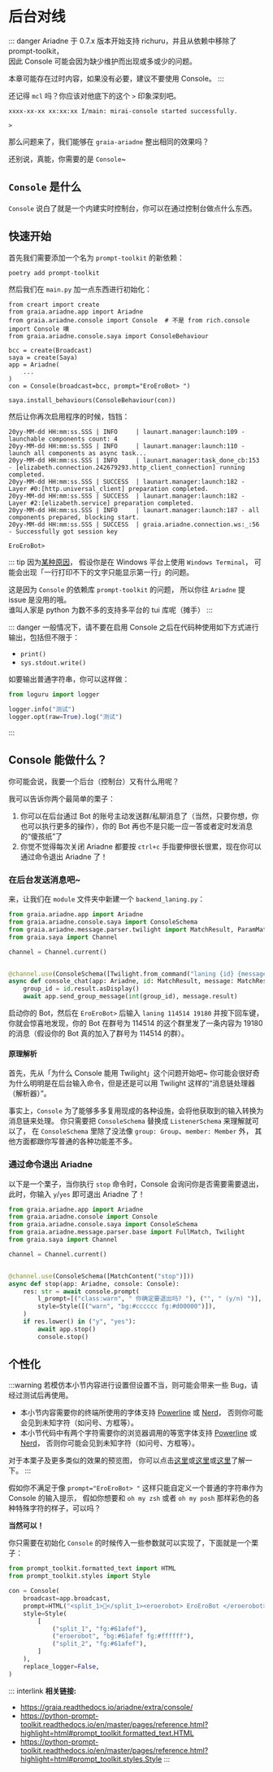# 后台对线

::: danger
Ariadne 于 0.7.x 版本开始支持 richuru，并且从依赖中移除了 prompt-toolkit，  
因此 Console 可能会因为缺少维护而出现或多或少的问题。

本章可能存在过时内容，如果没有必要，建议不要使用 Console。
:::

还记得 `mcl` 吗？你应该对他底下的这个 `>` 印象深刻吧。

```txt:no-line-numbers
xxxx-xx-xx xx:xx:xx I/main: mirai-console started successfully.

>
```

那么问题来了，我们能够在 `graia-ariadne` 整出相同的效果吗？

还别说，真能，你需要的是 `Console`~

## `Console` 是什么

`Console` 说白了就是一个内建实时控制台，你可以在通过控制台做点什么东西。

## 快速开始

首先我们需要添加一个名为 `prompt-toolkit` 的新依赖：

```bash
poetry add prompt-toolkit
```

然后我们在 `main.py` 加一点东西进行初始化：

```python{6,11,13}
from creart import create
from graia.ariadne.app import Ariadne
from graia.ariadne.console import Console  # 不是 from rich.console import Console 噢
from graia.ariadne.console.saya import ConsoleBehaviour

bcc = create(Broadcast)
saya = create(Saya)
app = Ariadne(
    ...
)
con = Console(broadcast=bcc, prompt="EroEroBot> ")

saya.install_behaviours(ConsoleBehaviour(con))
```

然后让你再次启用程序的时候，铛铛：

```txt:no-line-numbers
20yy-MM-dd HH:mm:ss.SSS | INFO     | launart.manager:launch:109 - launchable components count: 4
20yy-MM-dd HH:mm:ss.SSS | INFO     | launart.manager:launch:110 - launch all components as async task...
20yy-MM-dd HH:mm:ss.SSS | INFO     | launart.manager:task_done_cb:153 - [elizabeth.connection.242679293.http_client_connection] running completed.
20yy-MM-dd HH:mm:ss.SSS | SUCCESS  | launart.manager:launch:182 - Layer #0:[http.universal_client] preparation completed.
20yy-MM-dd HH:mm:ss.SSS | SUCCESS  | launart.manager:launch:182 - Layer #2:[elizabeth.service] preparation completed.
20yy-MM-dd HH:mm:ss.SSS | INFO     | launart.manager:launch:187 - all components prepared, blocking start.
20yy-MM-dd HH:mm:ss.SSS | SUCCESS  | graia.ariadne.connection.ws:_:56 - Successfully got session key

EroEroBot>
```

::: tip
因为[某种原因](https://github.com/prompt-toolkit/python-prompt-toolkit/issues/1483)，
假设你是在 Windows 平台上使用 `Windows Terminal`，
可能会出现「一行打印不下的文字只能显示第一行」的问题。

这是因为 `Console` 的依赖库 `prompt-toolkit` 的问题，
所以你往 `Ariadne` 提 issue 是没用的哦。
<br><Curtain>谁叫人家是 python 为数不多的支持多平台的 tui 库呢（摊手）</Curtain>
:::

::: danger
一般情况下，请不要在启用 Console 之后在代码种使用如下方式进行输出，包括但不限于：

- `print()`
- `sys.stdout.write()`

如要输出普通字符串，你可以这样做：

```python
from loguru import logger

logger.info("测试")
logger.opt(raw=True).log("测试")
```

:::

## Console 能做什么？

你可能会说，我要一个后台（控制台）又有什么用呢？

我可以告诉你两个最简单的栗子：

1. 你可以在后台通过 Bot 的账号主动发送群/私聊消息了（当然，只要你想，你也可以执行更多的操作），你的 Bot 再也不是只能一应一答或者定时发消息的“傻孩纸”了
2. 你觉不觉得每次关闭 Ariadne 都要按 `ctrl+c` 手指要伸很长很累，现在你可以通过命令退出 Ariadne 了！

### 在后台发送消息吧~

来，让我们在 `module` 文件夹中新建一个 `backend_laning.py`：

```python
from graia.ariadne.app import Ariadne
from graia.ariadne.console.saya import ConsoleSchema
from graia.ariadne.message.parser.twilight import MatchResult, ParamMatch, Twilight
from graia.saya import Channel

channel = Channel.current()


@channel.use(ConsoleSchema([Twilight.from_command("laning {id} {message}")]))
async def console_chat(app: Ariadne, id: MatchResult, message: MatchResult):
    group_id = id.result.asDisplay()
    await app.send_group_message(int(group_id), message.result)
```

启动你的 Bot，然后在 `EroEroBot>` 后输入 `laning 114514 19180` 并按下回车键，
你就会惊喜地发现，你的 Bot 在群号为 114514 的这个群里发了一条内容为 19180 的消息（假设你的 Bot 真的加入了群号为 114514 的群）。

#### 原理解析

首先，先从「为什么 Console 能用 Twilight」这个问题开始吧~
你可能会很好奇为什么明明是在后台输入命令，但是还是可以用 Twilight 这样的“消息链处理器（解析器）”。

事实上，`Console` 为了能够多多复用现成的各种设施，会将他获取到的输入转换为消息链来处理。
你只需要把 `ConsoleSchema` 替换成 `ListenerSchema` 来理解就可以了，
在 `ConsoleSchema` 里除了没法像 `group: Group`、`member: Member` 外，
其他方面都跟你写普通的各种功能差不多。

### 通过命令退出 Ariadne

以下是一个栗子，当你执行 `stop` 命令时，Console 会询问你是否需要需要退出，
此时，你输入 `y`/`yes` 即可退出 Ariadne 了！

```python
from graia.ariadne.app import Ariadne
from graia.ariadne.console import Console
from graia.ariadne.console.saya import ConsoleSchema
from graia.ariadne.message.parser.base import FullMatch, Twilight
from graia.saya import Channel

channel = Channel.current()


@channel.use(ConsoleSchema([MatchContent("stop")]))
async def stop(app: Ariadne, console: Console):
    res: str = await console.prompt(
        l_prompt=[("class:warn", " 你确定要退出吗? "), ("", " (y/n) ")],
        style=Style([("warn", "bg:#cccccc fg:#d00000")]),
    )
    if res.lower() in ("y", "yes"):
        await app.stop()
        console.stop()
```

## 个性化

:::warning
若模仿本小节内容进行设置但设置不当，则可能会带来一些 Bug，请经过测试后再使用。

- 本小节内容需要你的终端所使用的字体支持 [Powerline](https://github.com/powerline/powerline) 或 [Nerd](https://www.nerdfonts.com/)，
  否则你可能会见到未知字符（如问号、方框等）。
- 本小节代码中有两个字符需要你的浏览器调用的等宽字体支持 [Powerline](https://github.com/powerline/powerline) 或 [Nerd](https://www.nerdfonts.com/)，
  否则你可能会见到未知字符（如问号、方框等）。

对于本栗子及更多类似的效果的预览图，
你可以点击[这里](https://github.com/powerline/powerline#screenshots)或[这里](https://ohmyposh.dev/docs/themes)或[这里](https://github.com/ohmyzsh/ohmyzsh/wiki/Themes)了解一下。
:::

假如你不满足于像 `prompt="EroEroBot> "` 这样只能自定义一个普通的字符串作为 Console 的输入提示，
假如你想要和 `oh my zsh` 或者 `oh my posh` 那样彩色的各种特殊字符的样子，可以吗？

**当然可以！**

你只需要在初始化 `Console` 的时候传入一些参数就可以实现了，下面就是一个栗子：

```python
from prompt_toolkit.formatted_text import HTML
from prompt_toolkit.styles import Style

con = Console(
    broadcast=app.broadcast,
    prompt=HTML("<split_1></split_1><eroerobot> EroEroBot </eroerobot><split_2></split_2> "),
    style=Style(
        [
            ("split_1", "fg:#61afef"),
            ("eroerobot", "bg:#61afef fg:#ffffff"),
            ("split_2", "fg:#61afef"),
        ]
    ),
    replace_logger=False,
)
```

::: interlink
**相关链接:**

- <https://graia.readthedocs.io/ariadne/extra/console/>
- <https://python-prompt-toolkit.readthedocs.io/en/master/pages/reference.html?highlight=html#prompt_toolkit.formatted_text.HTML>
- <https://python-prompt-toolkit.readthedocs.io/en/master/pages/reference.html?highlight=html#prompt_toolkit.styles.Style>
:::
